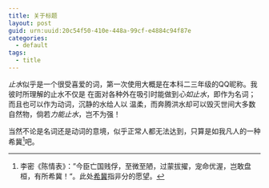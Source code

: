 ```yaml
---
title: 关于标题
layout: post
guid: urn:uuid:20c54f50-410e-448a-99cf-e4884c94f87e
categories:
  - default
tags:
  - title
---
```



*止水*似乎是一个很受喜爱的词，第一次使用大概是在本科二三年级的QQ昵称。我彼时所理解的止水不仅是
在面对各种外在吸引时能做到*心如止水*，即作为名词；而且也可以作为动词，沉静的水给人以
温柔，而奔腾洪水却可以毁灭世间大多数自然物，倘若*力能止水*，岂不为强！

当然不论是名词还是动词的意境，似乎正常人都无法达到，只算是如我凡人的一种希冀[^1]吧。


[^1]: 李密《陈情表》：”今臣亡国贱俘，至微至陋，过蒙拔擢，宠命优渥，岂敢盘桓，有所希冀！“。此处[希冀](http://baike.baidu.com/item/希冀/1551125)指非分的愿望。
